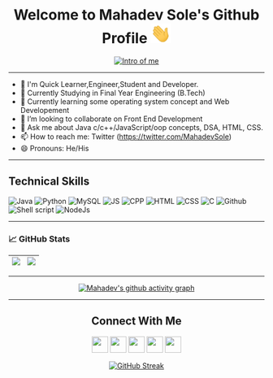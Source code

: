 <div align="center">
  
# Welcome to Mahadev Sole's Github Profile <img src="https://raw.githubusercontent.com/ABSphreak/ABSphreak/master/gifs/Hi.gif" width="40px"> 

[![Intro of me](https://readme-typing-svg.demolab.com?font=Fira+Code&pause=1000&center=true&vCenter=true&width=435&lines=Who+is+Mahadev%3F;Engineering+Student;A+Passionate+Programmer;Java+Developer+Enthusiastic)](https://git.io/typing-svg)

</div>



--------------------------------------------------------------------------------------------------------

  
- 🔭 I'm Quick Learner,Engineer,Student and Developer. 
- 🔭 Currently Studying in Final Year Engineering (B.Tech)
- 🌱 Currently learning some operating system concept and Web Developement 
- 👯 I’m looking to collaborate on Front End Development
- 💬 Ask me about Java c/c++/JavaScript/oop concepts, DSA, HTML, CSS.
- 📫 How to reach me: Twitter (https://twitter.com/MahadevSole)
- 😄 Pronouns: He/His

-------------------------------------------------------------------------------------------------------------

## Technical Skills
 <img src="https://img.shields.io/badge/Java-ED8B00?style=for-the-badge&logo=java&logoColor=white" alt="Java"> <img src="https://img.shields.io/badge/Python-3776AB?style=for-the-badge&logo=python&logoColor=white" alt="Python"> <img src="https://img.shields.io/badge/MySQL-00000F?style=for-the-badge&logo=mysql&logoColor=white" alt="MySQL"> <img src="https://img.shields.io/badge/JavaScript-F7DF1E?style=for-the-badge&logo=javascript&logoColor=black" alt="JS"> <img src="https://img.shields.io/badge/C%2B%2B-00599C?style=for-the-badge&logo=c%2B%2B&logoColor=white" alt="CPP"> <img src="https://img.shields.io/badge/HTML-239120?style=for-the-badge&logo=html5&logoColor=white" alt="HTML"> <img src="https://img.shields.io/badge/CSS-239120?&style=for-the-badge&logo=css3&logoColor=white" alt="CSS"> <img src="https://img.shields.io/badge/C-00599C?style=for-the-badge&logo=c&logoColor=white" alt="C"> <img src="https://img.shields.io/badge/github-%23121011.svg?style=for-the-badge&logo=github&logoColor=white" alt="Github"> <img src="https://img.shields.io/badge/shell_script-%23121011.svg?style=for-the-badge&logo=gnu-bash&logoColor=white" alt="Shell script"> <img src="https://img.shields.io/badge/php-%23777BB4.svg?style=for-the-badge&logo=php&logoColor=white" alt="NodeJs"> 

<!-- ------------------------------------------------------------------------------------------------------------- -->

<!-- [![Top Langs](https://github-readme-stats.vercel.app/api/top-langs/?username=mahadevM19sole&layout=compact)](#)

[![Top Langs](https://github-readme-stats.vercel.app/api/top-langs/?username=mahadevM19sole&langs_count=8)](#) -->

<!-- --------------------------------------------------------------------------------------------------------------
<img src="https://github-readme-stats.vercel.app/api?username=mahadevM19sole&&show_icons=true&title_color=ffffff&icon_color=bb2acf&text_color=daf7dc&bg_color=191919">    -->

--------------------------------------------------------------------------------------------------------------

###  📈 GitHub Stats

<div align="center">
<!-- ![Github Proflie Summary](https://github-profile-summary-cards.vercel.app/api/cards/profile-details?username=mahadevM19sole&theme=github_dark)
 -->


| <img src="https://github-readme-stats.vercel.app/api?username=mahadevM19sole&&show_icons=true&count_private=true&theme=github_dark"> | <img src="https://github-readme-streak-stats.herokuapp.com/?user=mahadevM19sole&theme=blueberry_duo"/> |
| --- | ---- |
  
--------------------------------------------------------------------------------------------------------------

[![Mahadev's github activity graph](https://github-readme-activity-graph.vercel.app/graph?username=mahadevM19sole&theme=github-compact)](https://github.com/mahadevM19sole/github-readme-activity-graph)


--------------------------------------------------------------------------------------------------------------
<!-- ## Connect With Me 

<div id="badges">
  <a href="https://www.linkedin.com/in/mahadev-sole-a38a73235/">
    <img src="https://img.shields.io/badge/LinkedIn-blue?style=for-the-badge&logo=linkedin&logoColor=white" alt="LinkedIn Badge"/>
  </a>
  <a href="https://twitter.com/MahadevSole">
    <img src="https://img.shields.io/badge/Twitter-blue?style=for-the-badge&logo=twitter&logoColor=white" alt="Twitter Badge"/>
  </a>
</div>
   -->
  
  ## Connect With Me

<!--   ***************************************************************************************************************************************************************** -->

  <p align="center">

<a href="https://www.facebook.com/mahadev.sole" target="_blank" rel="noreferrer"><img src="https://raw.githubusercontent.com/danielcranney/readme-generator/main/public/icons/socials/facebook.svg" width="32" height="32" /></a> 
    <a href="https://www.github.com/mahadevM19Sole" target="_blank" rel="noreferrer"><img src="https://raw.githubusercontent.com/danielcranney/readme-generator/main/public/icons/socials/github.svg" width="32" height="32" /></a> 
    <a href="http://www.instagram.com/mahadevsole" target="_blank" rel="noreferrer"><img src="https://raw.githubusercontent.com/danielcranney/readme-generator/main/public/icons/socials/instagram.svg" width="32" height="32" /></a> 
      <a href="https://www.linkedin.com/in/mahadev-sole-a38a73235/" target="_blank" rel="noreferrer"><img src="https://raw.githubusercontent.com/danielcranney/readme-generator/main/public/icons/socials/linkedin.svg" width="32" height="32" /></a> 
 <a href="https://www.twitter.com/MahadevSole" target="_blank" rel="noreferrer"><img src="https://raw.githubusercontent.com/danielcranney/readme-generator/main/public/icons/socials/twitter.svg" width="32" height="32" /></a> 
  
<!-- ***************************************************************************************************************************************************************** -->
  
<!--   <div align="center">

</div> -->

[![GitHub Streak](https://streak-stats.demolab.com?user=mahadevM19sole)](https://git.io/streak-stats)

  <!---
mahadevM19sole/mahadevM19sole is a ✨ special ✨ repository because its `README.md` (this file) appears on your GitHub profile.
You can click the Preview link to take a look at your changes.
--->
